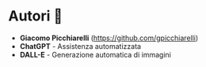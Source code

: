 ﻿# Autori 🚀

- **Giacomo Picchiarelli** (https://github.com/gpicchiarelli)
- **ChatGPT** - Assistenza automatizzata
- **DALL-E** - Generazione automatica di immagini